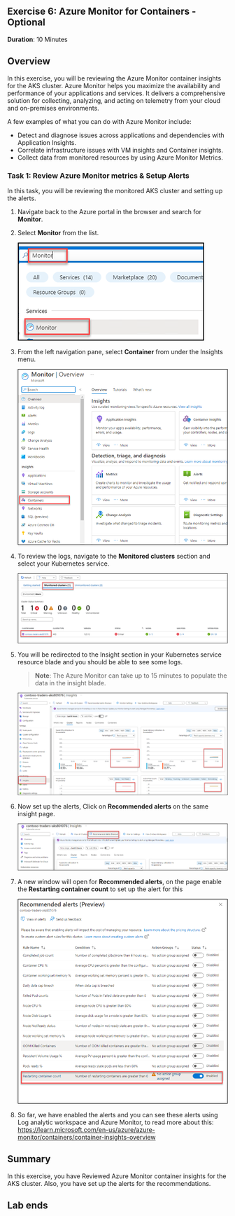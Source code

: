 ## Exercise 6: Azure Monitor for Containers - Optional
   
**Duration**: 10 Minutes

## Overview

In this exercise, you will be reviewing the Azure Monitor container insights for the AKS cluster. Azure Monitor helps you maximize the availability and performance of your applications and services. It delivers a comprehensive solution for collecting, analyzing, and acting on telemetry from your cloud and on-premises environments. 

A few examples of what you can do with Azure Monitor include:

- Detect and diagnose issues across applications and dependencies with Application Insights.
- Correlate infrastructure issues with VM insights and Container insights.
- Collect data from monitored resources by using Azure Monitor Metrics.
  

### Task 1: Review Azure Monitor metrics & Setup Alerts

In this task, you will be reviewing the monitored AKS cluster  and setting up the alerts.

1. Navigate back to the Azure portal in the browser and search for **Monitor**. 
    
1. Select **Monitor** from the list.

   ![This is a screenshot of the Azure Portal for AKS showing adding a Namespace.](media/monitor.png "Add a Namespace")
     
1. From the left navigation pane, select **Container** from under the Insights menu.
     
   ![This is a screenshot of the Azure Portal for AKS showing adding a Namespace.](media/container1.png "Add a Namespace")

1. To review the logs, navigate to the **Monitored clusters** section and select your Kubernetes service.

   ![This is a screenshot of the Azure Portal for AKS showing adding a Namespace.](media/monitoredclster.png "Add a Namespace")
   
1. You will be redirected to the Insight section in your Kubernetes service resource blade and you should be able to see some logs.

   > **Note**: The Azure Monitor can take up to 15 minutes to populate the data in the insight blade.
    
    ![This is a screenshot of the Azure Portal for AKS showing adding a Namespace.](media/logscontainer.png "Add a Namespace")

1. Now set up the alerts, Click on **Recommended alerts** on the same insight page.

    ![This is a screenshot of the Azure Portal for AKS showing adding a Namespace.](media/setalerts.png "Add a Namespace")

1. A new window will open for **Recommended alerts**, on the page enable the **Restarting container count** to set up the alert for this
  
     ![This is a screenshot of the Azure Portal for AKS showing adding a Namespace.](media/enablealert.png "Add a Namespace")
     
1. So far, we have enabled the alerts and you can see these alerts using Log analytic workspace and Azure Monitor, to read more about this:  https://learn.microsoft.com/en-us/azure/azure-monitor/containers/container-insights-overview

## Summary

In this exercise, you have Reviewed Azure Monitor container insights for the AKS cluster. Also, you have set up the alerts for the recommendations.

## Lab ends
